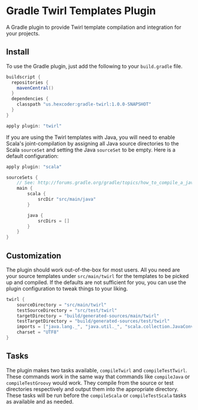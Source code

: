 # Gradle Twirl Templates Plugin
A Gradle plugin to provide Twirl template compilation and integration for your projects.

## Install
To use the Gradle plugin, just add the following to your `build.gradle` file.

```groovy
buildscript {
  repositories {
    mavenCentral()
  }
  dependencies {
    classpath "us.hexcoder:gradle-twirl:1.0.0-SNAPSHOT"
  }
}

apply plugin: "twirl"
```

If you are using the Twirl templates with Java, you will need to enable Scala's joint-compilation by assigning all Java
source directories to the Scala `sourceSet` and setting the Java `sourceSet` to be empty. Here is a default configuration:

```groovy
apply plugin: "scala"

sourceSets {
	// See: http://forums.gradle.org/gradle/topics/how_to_compile_a_java_class_that_depends_on_a_scala_class_in_gradle
	main {
		scala {
			srcDir "src/main/java"
		}

		java {
			srcDirs = []
		}
	}
}
```

## Customization

The plugin should work out-of-the-box for most users. All you need are your source templates under `src/main/twirl` for
the templates to be picked up and compiled. If the defaults are not sufficient for you, you can use the plugin 
configuration to tweak things to your liking.

```groovy
twirl {
	sourceDirectory = "src/main/twirl"
	testSourceDirectory = "src/test/twirl"
	targetDirectory = "build/generated-sources/main/twirl"
	testTargetDirectory = "build/generated-sources/test/twirl"
	imports = ["java.lang._", "java.util._", "scala.collection.JavaConversions._", "scala.collection.JavaConverters._"]
	charset = "UTF8"
}
```

## Tasks
The plugin makes two tasks available, `compileTwirl` and `compileTestTwirl`. These commands work in the same way that
commands like `compileJava` or `compileTestGroovy` would work. They compile from the source or test directories
respectively and output them into the appropriate directory. These tasks will be run before the `compileScala` or
`compileTestScala` tasks as available and as needed.
